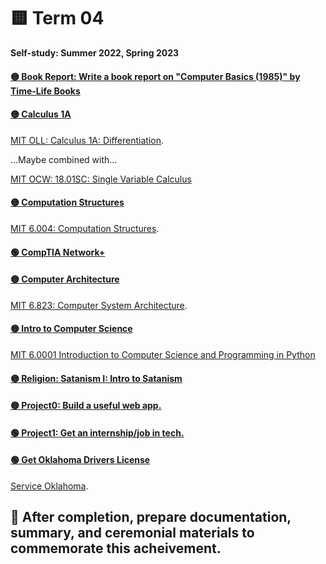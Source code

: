 # 🟨 Term 04
**Self-study: Summer 2022, Spring 2023**

#### [🟡 Book Report: Write a book report on "Computer Basics (1985)" by Time-Life Books](./book-report)

#### [🟡 Calculus 1A](./calculus-1A)

[MIT OLL: Calculus 1A: Differentiation](https://openlearninglibrary.mit.edu/courses/course-v1:MITx+18.01.1x+2T2019/about). 

...Maybe combined with...

[MIT OCW: 18.01SC: Single Variable Calculus](https://ocw.mit.edu/courses/18-01sc-single-variable-calculus-fall-2010/)

#### [🟡 Computation Structures](./computation-structures)

[MIT 6.004: Computation Structures](https://ocw.mit.edu/courses/6-004-computation-structures-spring-2017/pages/syllabus/). 

#### [🟢 CompTIA Network+](./network-plus)

#### [🟡 Computer Architecture](./computer-architecture)
 
[MIT 6.823: Computer System Architecture](https://ocw.mit.edu/courses/6-823-computer-system-architecture-fall-2005/pages/syllabus/).

#### [🟡 Intro to Computer Science](./intro-cs)
[MIT 6.0001 Introduction to Computer Science and Programming in Python](https://ocw.mit.edu/courses/6-0001-introduction-to-computer-science-and-programming-in-python-fall-2016/)

#### [🟡 Religion: Satanism I: Intro to Satanism](./satan)

#### [🟡 Project0: Build a useful web app.](./project0)

#### [🟢 Project1: Get an internship/job in tech.](./project1)

#### [🟢 Get Oklahoma Drivers License](./dl)

[Service Oklahoma](https://oklahoma.gov/service/all-services/driving-and-automobiles.html).

## 🔴 After completion, prepare documentation, summary, and ceremonial materials to commemorate this acheivement. 
